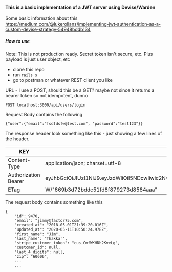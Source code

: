 #### This is a basic implementation of a JWT server using Devise/Warden

Some basic information about this
https://medium.com/@lukerollans/implementing-jwt-authentication-as-a-custom-devise-strategy-54948bddb134

##### How to use
Note: This is not production ready. Secret token isn't secure, etc. Plus payload is just user object, etc

* clone this repo
* run `rails s`
* go to postman or whatever REST client you like

URL - I use a POST, should this be a GET?  maybe not since it returns a bearer token so not idempotent, dunno
```
POST localhost:3000/api/users/login
```
Request Body contains the following
```
{"user":{"email":"fsdfdsfw@test.com", "password":"test123"}}
```

The response header look something like this - just showing a few lines of the header.


| KEY | VALUE |
| ---- | ------ |
|Content-Type |application/json; charset=utf-8|
|Authorization Bearer | eyJhbGciOiJIUzI1NiJ9.eyJzdWIiOiI5NDcwIiwic2NwIjoidXNlciIsImF1ZCI6bnVsbCwiaWF0IjoxNTg5NTA5NzcxLCJleHAiOjE1ODk1MTAwNzEsImp0aSI6IjQ4YjY5YmE0LTkyZTQtNGMzYi04ZWQzLTc3ZjhkMGJlYWVmZiJ9.FEGyE04zQ\T9ha5hyvBTzNjN2zTkQ57xVehqywtbkDqE|
|ETag | W/"669b3d72bddc51fd8f879273d8584aaa" | Cache-Control 


The request body contains something like this

```
{
    "id": 9470,
    "email": "jimmy@factor75.com",
    "created_at": "2018-05-01T21:39:20.016Z",
    "updated_at": "2020-05-11T10:50:24.978Z",
    "first_name": "Jim",
    "last_name": "Thakkar",
    "stripe_customer_token": "cus_CmfWKHDh2KveLg",
    "customer_id": null,
    "last_4_digits": null,
    "zip": "60606",
    ...
    ...
```
